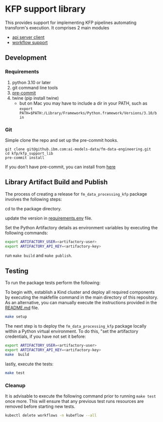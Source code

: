 # KFP support library

This provides support for implementing KFP pipelines automating transform's execution.
It comprises 2 main modules
* [api server client](src/kfp_support/api_server_client/README.md) 
* [workflow support](src/kfp_support/workflow_support/README.md)

## Development

### Requirements
1. python 3.10 or later
2. git command line tools
3. [pre-commit](https://pre-commit.com/)
4. twine (pip install twine)
    * but on Mac you may have to include a dir in your PATH, such as `export PATH=$PATH:/Library/Frameworks/Python.framework/Versions/3.10/bin`

### Git
Simple clone the repo and set up the pre-commit hooks.
```shell
git clone git@github.ibm.com:ai-models-data/fm-data-engineering.git
cd kfp/kfp_support_lib
pre-commit install
```
If you don't have pre-commit, you can install from [here](https://pre-commit.com/)

## Library Artifact Build and Publish

The process of creating a release for `fm_data_processing_kfp` package  involves the following steps:

cd to the package directory.

update the version in [requirements.env](../requirements.env) file.

Set the Python Artifactory details as environment variables by executing the following commands:

```bash
export ARTIFACTORY_USER=<artifactory-user>
export ARTIFACTORY_API_KEY=<artifactory-key>
```

run `make build` and `make publish`.

## Testing

To run the package tests perform the following:

To begin with, establish a Kind cluster and deploy all required components by executing the makfefile command in the main directory of this repository. As an alternative, you can manually execute the instructions provided in the [README.md](../../kind/README.md) file.

```bash
make setup
```

The next step is to deploy the `fm_data_processing_kfp` package locally within a Python virtual environment. To do this, "set the artifactory credentials, if you have not set it before:

```bash
export ARTIFACTORY_USER=<artifactory-user>
export ARTIFACTORY_API_KEY=<artifactory-key>
make  build
```

lastly, execute the tests:

```bash
make test
```

### Cleanup

It is advisable to execute the following command prior to running `make test` once more.
This will ensure that any previous test runs resources are removed before starting new tests.

```bash
kubectl delete workflows -n kubeflow --all
```


